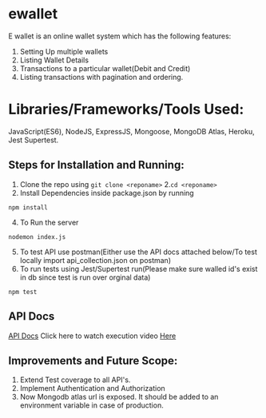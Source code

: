 # ewallet
E wallet is an online wallet system which has the following features:
1. Setting Up multiple wallets
2. Listing Wallet Details
3. Transactions to a particular wallet(Debit and Credit)
4. Listing transactions with pagination and ordering.

# Libraries/Frameworks/Tools Used:
JavaScript(ES6), NodeJS, ExpressJS, Mongoose, MongoDB Atlas, Heroku, Jest Supertest.

## Steps for Installation and Running:
1. Clone the repo using ```
git clone <reponame> ```
2.```cd <reponame>``` 
3. Install Dependencies inside package.json by running
```
npm install
```
4. To Run the server
```
nodemon index.js
```
5. To test API use postman(Either use the API docs attached below/To test locally import api_collection.json on postman)
6. To run tests using Jest/Supertest run(Please make sure walled id's exist in db since test is run over orginal data) 
```
npm test
```

## API Docs
[API Docs](https://documenter.getpostman.com/view/11431269/UVJeEazj)
Click here to watch execution video [Here](https://ibb.co/cg8RT99)

## Improvements and Future Scope:
1. Extend Test coverage to all API's.
2. Implement Authentication and Authorization
3. Now Mongodb atlas url is exposed. It should be added to an environment variable in case of production.
